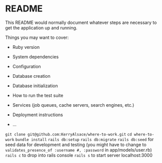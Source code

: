 # README

This README would normally document whatever steps are necessary to get the
application up and running.

Things you may want to cover:

* Ruby version

* System dependencies

* Configuration

* Database creation

* Database initialization

* How to run the test suite

* Services (job queues, cache servers, search engines, etc.)

* Deployment instructions

* ...

`git clone git@github.com:KerryAlsace/where-to-work.git`
`cd where-to-work`
`bundle install`
`rails db:setup`
`rails db:migrate`
`rails db:seed` for seed data for development and testing
	(you might have to change to `validates_presence_of :username #, :password` in app/models/user.rb)
`rails c` to drop into rails console
`rails s` to start server
localhost:3000


